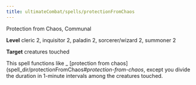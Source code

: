 ```yaml
---
title: ultimateCombat/spells/protectionFromChaos
---
```

Protection from Chaos, Communal

**Level** cleric 2, inquisitor 2, paladin 2, sorcerer/wizard 2, summoner 2

**Target** creatures touched

This spell functions like _ [protection from chaos](spell_dir/protectionFromChaos#_protection-from-chaos_, except you divide the duration in 1-minute intervals among the creatures touched.

